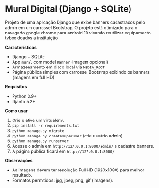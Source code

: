 # Mural Digital (Django + SQLite)

Projeto de uma aplicação Django que exibe banners cadastrados pelo admin em um carrossel Bootstrap.
O projeto está otimizado para o navegado google chrome para android 10 visando reutilizar equipamento tvbox doados a instituição.

**Características**
- Django + SQLite
- App `mural` com model `Banner` (imagem opcional)
- Armazenamento em disco local via `MEDIA_ROOT`
- Página pública simples com carrossel Bootstrap exibindo os banners (imagens em full HD)

**Requisitos**
- Python 3.9+
- Djanto 5.2+

**Como usar**
1. Crie e ative um virtualenv.
2. `pip install -r requirements.txt`
3. `python manage.py migrate`
4. `python manage.py createsuperuser` (crie usuário admin)
5. `python manage.py runserver`
6. Acesse o admin em `http://127.0.0.1:8000/admin/` e cadastre banners.
7. A página pública ficará em `http://127.0.0.1:8000/`

**Observações**
- As imagens devem ter resolução Full HD (1920x1080) para melhor resultado.
- Formatos permitidos: jpg, jpeg, png, gif (imagens).
